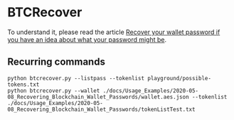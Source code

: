 # BTCRecover

To understand it, please read the article [Recover your wallet password if you have an idea about what your password might be](https://www.willianantunes.com/blog/2024/02/recover-your-wallet-password-if-you-have-an-idea-about-what-your-password-might-be/).

## Recurring commands

```shell
python btcrecover.py --listpass --tokenlist playground/possible-tokens.txt
python btcrecover.py --wallet ./docs/Usage_Examples/2020-05-08_Recovering_Blockchain_Wallet_Passwords/wallet.aes.json --tokenlist ./docs/Usage_Examples/2020-05-08_Recovering_Blockchain_Wallet_Passwords/tokenListTest.txt
```
